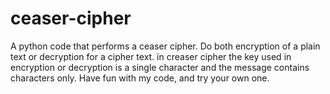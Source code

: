 # ceaser-cipher
A python code that performs a ceaser cipher. Do both encryption of a plain text  or decryption for a cipher text. in creaser cipher the key used in encryption or decryption is a single character and the message contains characters only. Have fun with my code, and try your own one.
